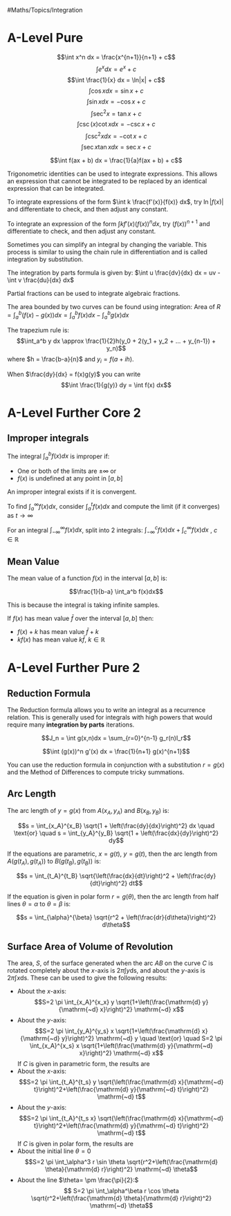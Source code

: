 #Maths/Topics/Integration

# A-Level Pure
$$\int x^n dx = \frac{x^{n+1}}{n+1} + c$$
$$\int e^x dx = e^x + c$$
$$\int \frac{1}{x} dx = \ln|x| + c$$
$$\int \cos x dx = \sin x + c$$
$$\int \sin x dx = -\cos x + c$$
$$\int \sec^2 x = \tan x + c$$
$$\int \csc(x) \cot x dx = -\csc x + c$$
$$\int \csc^2 x dx = -\cot x + c$$
$$\int \sec x \tan x dx = \sec x + c$$

 $$\int f(ax + b) dx = \frac{1}{a}f(ax + b) + c$$

Trigonometric identities can be used to integrate expressions. This allows an expression that cannot be integrated to be replaced by an identical expression that can be integrated.

To integrate expressions of the form $\int k \frac{f'(x)}{f(x)} dx$, try $\ln|f(x)|$ and differentiate to check, and then adjust any constant.

To integrate an expression of the form $\int kf'(x)(f(x))^n dx$, try $(f(x))^{n+1}$ and differentiate to check, and then adjust any constant.

Sometimes you can simplify an integral by changing the variable. This process is similar to using the chain rule in differentiation and is called integration by substitution.

The integration by parts formula is given by: $\int u \frac{dv}{dx} dx = uv - \int v \frac{du}{dx} dx$

Partial fractions can be used to integrate algebraic fractions.

The area bounded by two curves can be found using integration:
   Area of $R = \int_a^b (f(x) - g(x)) dx = \int_a^b f(x) dx - \int_a^b g(x) dx$

The trapezium rule is:
    $$\int_a^b y dx \approx \frac{1}{2}h(y_0 + 2(y_1 + y_2 + ... + y_{n-1}) + y_n)$$
    where $h = \frac{b-a}{n}$ and $y_i = f(a + ih)$.

When $\frac{dy}{dx} = f(x)g(y)$ you can write
    $$\int \frac{1}{g(y)} dy = \int f(x) dx$$


# A-Level Further Core 2
## Improper integrals

The integral $\int_a^b f(x)dx$ is improper if:
- One or both of the limits are $\pm \infty$ or
- $f(x)$ is undefined at any point in $[a,b]$

An improper integral exists if it is convergent.

To find $\int_a^\infty f(x)dx$, consider $\int_a^t f(x)dx$ and compute the limit (if it converges) as $t \to \infty$

For an integral $\int_{-\infty}^{\infty} f(x)dx$, split into 2 integrals: $\int_{-\infty}^c f(x)dx + \int_c^{\infty} f(x)dx$ , $c \in \mathbb{R}$

## Mean Value

The mean value of a function $f(x)$ in the interval $[a,b]$ is:

$$\frac{1}{b-a} \int_a^b f(x)dx$$

This is because the integral is taking infinite samples.

If $f(x)$ has mean value $\bar{f}$ over the interval $[a,b]$ then:
- $f(x) + k$ has mean value $\bar{f} + k$
- $kf(x)$ has mean value $k\bar{f}$, $k \in \mathbb{R}$


# A-Level Further Pure 2
## Reduction Formula

The Reduction formula allows you to write an integral as a recurrence relation. This is generally used for integrals with high powers that would require many **integration by parts** iterations.

$$J_n = \int g(x,n)dx = \sum_{r=0}^{n-1} g_r(n)I_r$$

$$\int (g(x))^n g'(x) dx = \frac{1}{n+1} g(x)^{n+1}$$

You can use the reduction formula in conjunction with a substitution $r = g(x)$ and the Method of Differences to compute tricky summations.

## Arc Length

The arc length of $y = g(x)$ from $A(x_A, y_A)$ and $B(x_B, y_B)$ is:

$$s = \int_{x_A}^{x_B} \sqrt{1 + \left(\frac{dy}{dx}\right)^2} dx \quad \text{or} \quad s = \int_{y_A}^{y_B} \sqrt{1 + \left(\frac{dx}{dy}\right)^2} dy$$

If the equations are parametric, $x = g(t)$, $y = g(t)$, then the arc length from $A(g(t_A), g(t_A))$ to $B(g(t_B), g(t_B))$ is:

$$s = \int_{t_A}^{t_B} \sqrt{\left(\frac{dx}{dt}\right)^2 + \left(\frac{dy}{dt}\right)^2} dt$$

If the equation is given in polar form $r = g(\theta)$, then the arc length from half lines $\theta = \alpha$ to $\theta = \beta$ is:

$$s = \int_{\alpha}^{\beta} \sqrt{r^2 + \left(\frac{dr}{d\theta}\right)^2} d\theta$$


## Surface Area of Volume of Revolution
The area, $S$, of the surface generated when the arc $A B$ on the curve $C$ is rotated completely about the $x$-axis is $2 \pi \int y \mathrm{ds}$, and about the $y$-axis is $2 \pi \int x \mathrm{ds}$.
These can be used to give the following results:
- About the $x$-axis: $$S=2 \pi \int_{x_A}^{x_x} y \sqrt{1+\left(\frac{\mathrm{d} y}{\mathrm{~d} x}\right)^2} \mathrm{~d} x$$
- About the $y$-axis: $$S=2 \pi \int_{y_A}^{y_s} x \sqrt{1+\left(\frac{\mathrm{d} x}{\mathrm{~d} y}\right)^2} \mathrm{~d} y \quad \text{or} \quad S=2 \pi \int_{x_A}^{x_s} x \sqrt{1+\left(\frac{\mathrm{d} y}{\mathrm{~d} x}\right)^2} \mathrm{~d} x$$
If $C$ is given in parametric form, the results are
- About the $x$-axis: $$S=2 \pi \int_{t_A}^{t_s} y \sqrt{\left(\frac{\mathrm{d} x}{\mathrm{~d} t}\right)^2+\left(\frac{\mathrm{d} y}{\mathrm{~d} t}\right)^2} \mathrm{~d} t$$
- About the $y$-axis: $$S=2 \pi \int_{t_A}^{t_s x} \sqrt{\left(\frac{\mathrm{d} x}{\mathrm{~d} t}\right)^2+\left(\frac{\mathrm{d} y}{\mathrm{~d} t}\right)^2} \mathrm{~d} t$$
If $C$ is given in polar form, the results are
- About the initial line $\theta = 0$  $$S=2 \pi \int_\alpha^3 r \sin \theta \sqrt{r^2+\left(\frac{\mathrm{d} \theta}{\mathrm{d} r}\right)^2} \mathrm{~d} \theta$$
- About the line $\theta= \pm \frac{\pi}{2}:$ $$ S=2 \pi \int_\alpha^\beta r \cos \theta \sqrt{r^2+\left(\frac{\mathrm{d} \theta}{\mathrm{d} r}\right)^2} \mathrm{~d} \theta$$

